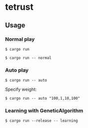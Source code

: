 # tetrust

## Usage

### Normal play

```
$ cargo run
```

```
$ cargo run -- normal
```

### Auto play

```
$ cargo run -- auto
```

Specify weight:

```
$ cargo run -- auto "100,1,10,100"
```

### Learning with GeneticAlgorithm

```
$ cargo run --release -- learning
```

